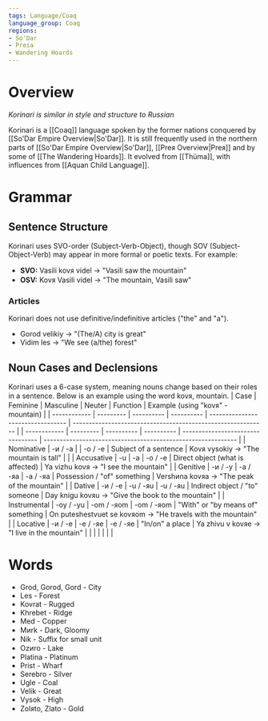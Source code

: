 ```yaml
---
tags: Language/Coaq
language_group: Coaq
regions:
- So'Dar
- Preia
- Wandering Hoards
---
```

# Overview
*Korinari is similar in style and structure to Russian*

Korinari is a [[Coaq]] language spoken by the former nations conquered by [[So'Dar Empire Overview|So'Dar]]. It is still frequently used in the northern parts of [[So'Dar Empire Overview|So'Dar]], [[Preᴙ Overview|Preᴙ]] and by some of [[The Wandering Hoards]]. It evolved from [[Thüma]], with influences from [[Aquan Child Language]].
# Grammar
## Sentence Structure
Korinari uses SVO-order (Subject-Verb-Object), though SOV (Subject-Object-Verb) may appear in more formal or poetic texts. For example:
- **SVO:** Vasili kovᴙ videl -> "Vasili saw the mountain"
- **OSV:** Kovᴙ Vasili videl -> "The mountain, Vasili saw"
### Articles
Korinari does not use definitive/indefinitive articles ("the" and "a").
- Gorod velikiy -> "(The/A) city is great"
- Vidim les -> "We see (a/the) forest"
## Noun Cases and Declensions
Korinari uses a 6-case system, meaning nouns change based on their roles in a sentence. Below is an example using the word kovᴙ, mountain.
| Case         | Feminine  | Masculine  | Neuter     | Function                          | Example (using "kovᴙ" - mountain)                            |
| ------------ | --------- | ---------- | ---------- | --------------------------------- | ------------------------------------------------------------ |
| ------------ | --------- | ---------- | ---------- | --------------------------------- | ------------------------------------------------------------ |
| Nominative   | -ᴎ / -a   |            | -o / -e    | Subject of a sentence             | Kovᴙ vysokiy -> "The mountain is tall"                       |
| | Accusative   | -u        | -a         | -o / -e    | Direct object (what is affected)  | Ya vizhu kovᴙ -> "I see the mountain"                        |
| Genitive     | -ᴎ / -y   | -a / -ᴙa   | -a / -ᴙa   | Possession / "of" something       | Vershᴎna kovᴙa -> "The peak of the mountain"                 |
| Dative       | -ᴎ / -e   | -u / -ᴙu   | -u / -ᴙu   | Indirect object / "to" someone    | Day knigu kovᴙu -> "Give the book to the mountain"           |
| Instrumental | -oy / -yu | -om / -ᴙom | -om / -ᴙom | "With" or "by means of" something | On puteshestvuet se kovᴙom -> "He travels with the mountain" |
| Locative     | -ᴎ / -e   | -e / -ᴙe   | -e / -ᴙe   | "In/on" a place                   | Ya zhivu v kovᴙe -> "I live in the mountain"                 |             |           |            |            |                                   |                                                              |
# Words
- Grod, Gorod, Gord - City
- Les - Forest
- Kovrat - Rugged
- Khrebet - Ridge
- Med - Copper
- Mᴎrk - Dark, Gloomy
- Nik - Suffix for small unit
- Ozᴎro - Lake
- Platina - Platinum
- Prist - Wharf
- Serebro - Silver
- Ugle - Coal
- Velik - Great
- Vysok - High
- Zolᴙto, Zlato - Gold